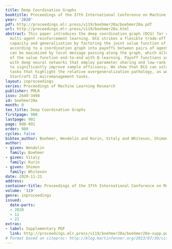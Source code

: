 ```yaml
---
title: Deep Coordination Graphs
booktitle: Proceedings of the 37th International Conference on Machine Learning
year: '2020'
pdf: http://proceedings.mlr.press/v119/boehmer20a/boehmer20a.pdf
url: http://proceedings.mlr.press/v119/boehmer20a.html
abstract: This paper introduces the deep coordination graph (DCG) for collaborative
  multi-agent reinforcement learning. DCG strikes a flexible trade-off between representational
  capacity and generalization by factoring the joint value function of all agents
  according to a coordination graph into payoffs between pairs of agents. The value
  can be maximized by local message passing along the graph, which allows training
  of the value function end-to-end with Q-learning. Payoff functions are approximated
  with deep neural networks that employ parameter sharing and low-rank approximations
  to significantly improve sample efficiency. We show that DCG can solve predator-prey
  tasks that highlight the relative overgeneralization pathology, as well as challenging
  StarCraft II micromanagement tasks.
layout: inproceedings
series: Proceedings of Machine Learning Research
publisher: PMLR
issn: 2640-3498
id: boehmer20a
month: 0
tex_title: Deep Coordination Graphs
firstpage: 980
lastpage: 991
page: 980-991
order: 980
cycles: false
bibtex_author: Boehmer, Wendelin and Kurin, Vitaly and Whiteson, Shimon
author:
- given: Wendelin
  family: Boehmer
- given: Vitaly
  family: Kurin
- given: Shimon
  family: Whiteson
date: 2020-11-21
address: 
container-title: Proceedings of the 37th International Conference on Machine Learning
volume: '119'
genre: inproceedings
issued:
  date-parts:
  - 2020
  - 11
  - 21
extras:
- label: Supplementary PDF
  link: http://proceedings.mlr.press/v119/boehmer20a/boehmer20a-supp.pdf
# Format based on citeproc: http://blog.martinfenner.org/2013/07/30/citeproc-yaml-for-bibliographies/
---
```

